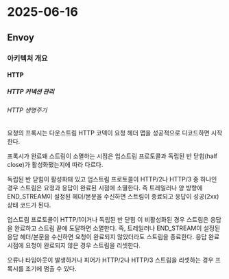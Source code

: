 # 2025-06-16

## Envoy

### 아키텍처 개요

#### HTTP

##### HTTP 커넥션 관리

###### HTTP 생명주기

요청의 프록시는 다운스트림 HTTP 코덱이 요청 헤더 맵을 성공적으로 디코드하면 시작한다.

프록시가 완료돼 스트림이 소멸하는 시점은 업스트림 프로토콜과 독립된 반 닫힘(half close)가 활성화됐는지에 따라 다르다.

독립된 반 닫힘이 활성화돼 있고 업스트림 프로토콜이 HTTP/2나 HTTP/3 중 하나인 경우 스트림은 요청과 응답이 완료된 시점에 소멸한다. 즉 트레일러나 양 방향에 END_STREAM이 설정된 헤더/본문을 수신하면 스트림이 종료되고 응답이 성공(2xx) 상태 코드가 된다.

업스트림 프로토콜이 HTTP/1이거나 독립된 반 닫힘 이 비활성화된 경우 스트림은 응답을 완료하고 스트림 끝에 도달하면 소멸한다. 즉, 트레일러나 END_STREAM이 설정된 응답 헤더/본문을 수신하면 요청이 완료되지 않았더라도 스트림을 종료한다. 응답 완료 시점에 요청이 완료되지 않은 경우 스트림을 리셋한다.

오류나 타임아웃이 발생하거나 피어가 HTTP/2나 HTTP/3 스트림을 리셋하는 경우 프록시를 조기에 멈출 수 있다.
